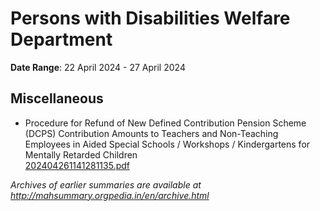 # Persons with Disabilities Welfare Department

**Date Range**: 22 April 2024 - 27 April 2024


## Miscellaneous
- Procedure for Refund of New Defined Contribution Pension Scheme (DCPS) Contribution Amounts to Teachers and Non-Teaching Employees in Aided Special Schools / Workshops / Kindergartens for Mentally Retarded Children\
  [202404261141281135.pdf](https://gr.maharashtra.gov.in/Site/Upload/Government%20Resolutions/English/202404261141281135.pdf)


*Archives of earlier summaries are available at http://mahsummary.orgpedia.in/en/archive.html*